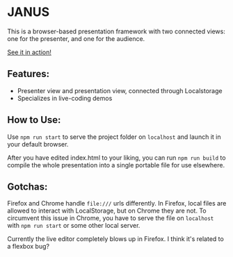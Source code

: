 # JANUS

This is a browser-based presentation framework with two connected views: one for the presenter, and one for the audience.

[See it in action!](https://seigler.github.io/janus)

## Features:

* Presenter view and presentation view, connected through Localstorage
* Specializes in live-coding demos

## How to Use:

Use `npm run start` to serve the project folder on `localhost` and launch it in your default browser.

After you have edited index.html to your liking, you can run `npm run build` to compile the whole presentation into a single portable file for use elsewhere.

## Gotchas:

Firefox and Chrome handle `file:///` urls differently. In Firefox, local files are allowed to interact with LocalStorage, but on Chrome they are not. To circumvent this issue in Chrome, you have to serve the file on `localhost` with `npm run start` or some other local server.

Currently the live editor completely blows up in Firefox. I think it's related to a flexbox bug?

